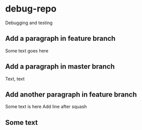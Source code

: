 # debug-repo
Debugging and testing

## Add a paragraph in feature branch

Some text goes here

## Add a paragraph in master branch
Text, text

## Add another paragraph in feature branch
Some text is here
Add line after squash

## Some text
